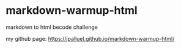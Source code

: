 # markdown-warmup-html
markdown to html becode challenge

my github page:
https://jpalluel.github.io/markdown-warmup-html/
